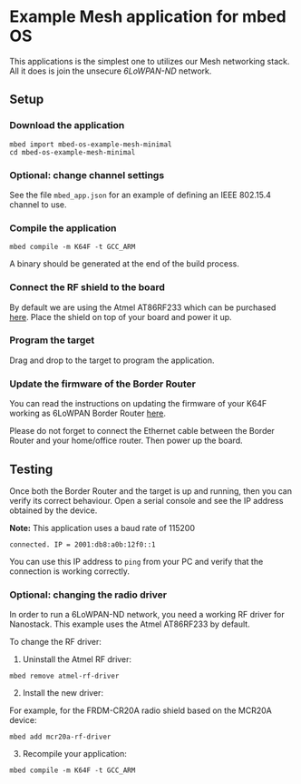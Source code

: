 # Example Mesh application for mbed OS

This applications is the simplest one to utilizes our Mesh networking stack. All it does is join the unsecure *6LoWPAN-ND* network.

## Setup

### Download the application

```
mbed import mbed-os-example-mesh-minimal
cd mbed-os-example-mesh-minimal
```

### Optional: change channel settings

See the file `mbed_app.json` for an example of defining an IEEE 802.15.4 channel to use.

### Compile the application

```
mbed compile -m K64F -t GCC_ARM
```

A binary should be generated at the end of the build process.

### Connect the RF shield to the board

By default we are using the Atmel AT86RF233 which can be purchased [here](https://firefly-iot.com/product/firefly-arduino-shield-2-4ghz/).
Place the shield on top of your board and power it up.

### Program the target

Drag and drop to the target to program the application.

### Update the firmware of the Border Router

You can read the instructions on updating the firmware of your K64F working as 6LoWPAN Border Router [here](https://github.com/ARMmbed/mbed-os-example-client#mbed-gateway).

Please do not forget to connect the Ethernet cable between the Border Router and your home/office router. Then power up the board.

## Testing

Once both the Border Router and the target is up and running, then you can verify its correct behaviour. Open a serial console and see the IP address obtained by the device.

**Note:** This application uses a baud rate of 115200

```
connected. IP = 2001:db8:a0b:12f0::1
```

You can use this IP address to `ping` from your PC and verify that the connection is working correctly.

### Optional: changing the radio driver

In order to run a 6LoWPAN-ND network, you need a working RF driver for Nanostack. This example uses the Atmel AT86RF233 by default. 

To change the RF driver:

1. Uninstall the Atmel RF driver:
```
mbed remove atmel-rf-driver
```

2. Install the new driver:

For example, for the FRDM-CR20A radio shield based on the MCR20A device:

```
mbed add mcr20a-rf-driver
```

3. Recompile your application:
```
mbed compile -m K64F -t GCC_ARM
```
